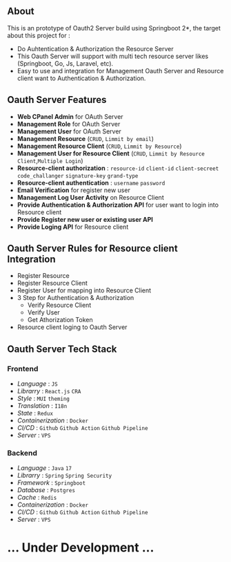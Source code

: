 ## About
This is an prototype of Oauth2 Server build using Springboot 2*, the target about this project for :
- Do Auhtentication & Authorization the Resource Server
- This Oauth Server will support with multi tech resource server likes (Springboot, Go, Js, Laravel, etc).
- Easy to use and integration for Management Oauth Server and Resource client want to Authentication & Authorization.

## Oauth Server Features
- **Web CPanel Admin** for OAuth Server
- **Management Role** for OAuth Server
- **Management User** for OAuth Server
- **Management Resource** (`CRUD`, `Limmit by email`)
- **Management Resource Client** (`CRUD`, `Limmit by Resource`)
- **Management User for Resource Client** (`CRUD`, `Limmit by Resource Client`,`Multiple Login`)
- **Resource-client authorization** : `resource-id` `client-id` `client-secreet` `code_challanger` `signature-key` `grand-type` 
- **Resource-client authentication** : `username` `password`
- **Email Verification** for register new user
- **Management Log User Activity**  on Resource Client
- **Provide Authentication & Authorization API** for user want to login into Resource client
- **Provide Register new user or existing user API**
- **Provide Loging API** for Resource client

## Oauth Server Rules for Resource client Integration
- Register Resource 
- Register Resource Client
- Register User for mapping into Resource Client
- 3 Step for Authentication & Authorization
	- Verify Resource Client
	- Verify User
	- Get Athorization Token
- Resource client loging to Oauth Server	

## Oauth Server Tech Stack
### Frontend
- *Language* : `JS`
- *Librarry* : `React.js` `CRA`
- *Style* : `MUI` `theming`
- *Translation* : `I18n`
- *State* : `Redux`
- *Containerization* : `Docker`
- *CI/CD* : `Github` `Github Action` `Github Pipeline`
- *Server* : `VPS`

### Backend
- *Language* : `Java` `17`
- *Librarry* : `Spring` `Spring Security`
- *Framework* : `Springboot`
- *Database* : `Postgres`
- *Cache* : `Redis`
- *Containerization* : `Docker`
- *CI/CD* : `Github` `Github Action` `Github Pipeline`
- *Server* : `VPS`


# ... Under Development ...


